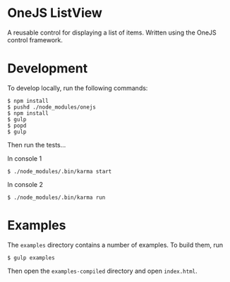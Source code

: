 # OneJS ListView

A reusable control for displaying a list of items. Written using the OneJS control framework.

# Development

To develop locally, run the following commands:

    $ npm install
    $ pushd ./node_modules/onejs
    $ npm install
    $ gulp
    $ popd
    $ gulp

Then run the tests...

In console 1

    $ ./node_modules/.bin/karma start

In console 2

    $ ./node_modules/.bin/karma run

# Examples

The `examples` directory contains a number of examples. To build them, run

	$ gulp examples

Then open the `examples-compiled` directory and open `index.html`.
